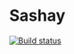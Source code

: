 Sashay
=========

[![Build status](https://ci.appveyor.com/api/projects/status/5583ci3xog4i8gva?svg=true)](https://ci.appveyor.com/project/Jtango18/sashay)
